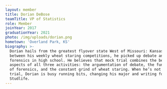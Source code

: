 ```yaml
---
layout: member
title: Dorian DeBose
teamTitle: VP of Statistics
role: Member
joinYear: 2017
graduationYear: 2021
photo: /img/uploads/dorian.png
hometown: 'Overland Park, KS'
biography: >-
  Dorian hails from the greatest flyover state West of Missouri: Kansas. In
  between his weekly wheat staring competitions, he picked up debate and
  forensics in high school. He believes that mock trial combines the best
  aspects of all three activities: the argumentation of debate, the fun acting
  of forensics, and the constant grind of wheat staring. When he’s not mocking
  trial, Dorian is busy running bits, changing his major and writing for
  Studlife.
---
```


